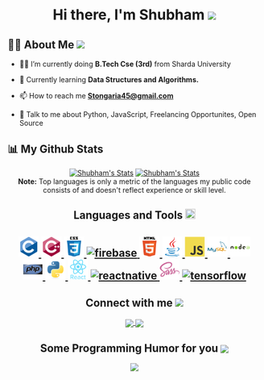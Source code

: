 <h1 align="center">Hi there, I'm Shubham <img src = "https://raw.githubusercontent.com/MartinHeinz/MartinHeinz/master/wave.gif" width = 50px> </h1>

## 🙋‍♂️ About Me <img src = "https://media4.giphy.com/media/VTtANKl0beDFQRLDTh/giphy.gif?cid=790b76114379e7556c3dc1f0f96496e638db6cd0c622f227&rid=giphy.gif&ct=g" width = 100px></h2>

- 👨‍🎓 I’m currently doing  **B.Tech Cse (3rd)** from Sharda University

- 🌱 Currently learning **Data Structures and Algorithms.**

- 📫 How to reach me **Stongaria45@gmail.com**

- 💬 Talk to me about Python, JavaScript, Freelancing Opportunites, Open Source

## 📊 My Github Stats

<p align="center">
<a href="https://github.com/shubham23278/github-readme-stats" ><img src="https://github-readme-stats.vercel.app/api?username=shubham23278&show_icons=true&theme=radical&hide_border=true&bg_color=000" alt="Shubham's Stats"/></a>
<a href="https://github.com/shubham23278/github-readme-stats" ><img src="https://github-readme-stats.vercel.app/api/top-langs/?username=FalconHex&langs_count=8&count_private=true&layout=compact&theme=radical&hide_border=true&bg_color=000" alt="Shubham's Stats"/></a>
  <br/>
  <b>Note:</b> Top languages is only a metric of the languages my public code consists of and doesn't reflect experience or skill level.
  </p>
    
<h2 align="center">Languages and Tools <img src = "https://media2.giphy.com/media/QssGEmpkyEOhBCb7e1/giphy.gif?cid=ecf05e47a0n3gi1bfqntqmob8g9aid1oyj2wr3ds3mg700bl&rid=giphy.gif" height=20px width = 20px><h2>

<p align="center"> <a href="https://www.cprogramming.com/" target="_blank"> <img src="https://raw.githubusercontent.com/devicons/devicon/master/icons/c/c-original.svg" alt="c" width="40" height="40"/> </a> <a href="https://www.w3schools.com/cpp/" target="_blank"> <img src="https://raw.githubusercontent.com/devicons/devicon/master/icons/cplusplus/cplusplus-original.svg" alt="cplusplus" width="40" height="40"/> </a> <a href="https://www.w3schools.com/css/" target="_blank"> <img src="https://raw.githubusercontent.com/devicons/devicon/master/icons/css3/css3-original-wordmark.svg" alt="css3" width="40" height="40"/> </a> <a href="https://firebase.google.com/" target="_blank"> <img src="https://www.vectorlogo.zone/logos/firebase/firebase-icon.svg" alt="firebase" width="40" height="40"/> </a> <a href="https://www.w3.org/html/" target="_blank"> <img src="https://raw.githubusercontent.com/devicons/devicon/master/icons/html5/html5-original-wordmark.svg" alt="html5" width="40" height="40"/> </a> <a href="https://www.java.com" target="_blank"> <img src="https://raw.githubusercontent.com/devicons/devicon/master/icons/java/java-original.svg" alt="java" width="40" height="40"/> </a> <a href="https://developer.mozilla.org/en-US/docs/Web/JavaScript" target="_blank"> <img src="https://raw.githubusercontent.com/devicons/devicon/master/icons/javascript/javascript-original.svg" alt="javascript" width="40" height="40"/> </a> <a href="https://www.mysql.com/" target="_blank"> <img src="https://raw.githubusercontent.com/devicons/devicon/master/icons/mysql/mysql-original-wordmark.svg" alt="mysql" width="40" height="40"/> </a> <a href="https://nodejs.org" target="_blank"> <img src="https://raw.githubusercontent.com/devicons/devicon/master/icons/nodejs/nodejs-original-wordmark.svg" alt="nodejs" width="40" height="40"/> </a> <a href="https://www.php.net" target="_blank"> <img src="https://raw.githubusercontent.com/devicons/devicon/master/icons/php/php-original.svg" alt="php" width="40" height="40"/> </a> <a href="https://www.python.org" target="_blank"> <img src="https://raw.githubusercontent.com/devicons/devicon/master/icons/python/python-original.svg" alt="python" width="40" height="40"/> </a> <a href="https://reactjs.org/" target="_blank"> <img src="https://raw.githubusercontent.com/devicons/devicon/master/icons/react/react-original-wordmark.svg" alt="react" width="40" height="40"/> </a> <a href="https://reactnative.dev/" target="_blank"> <img src="https://reactnative.dev/img/header_logo.svg" alt="reactnative" width="40" height="40"/> </a> <a href="https://sass-lang.com" target="_blank"> <img src="https://raw.githubusercontent.com/devicons/devicon/master/icons/sass/sass-original.svg" alt="sass" width="40" height="40"/> </a> <a href="https://www.tensorflow.org" target="_blank"> <img src="https://www.vectorlogo.zone/logos/tensorflow/tensorflow-icon.svg" alt="tensorflow" width="40" height="40"/> </a
</p>

 <h2 align="center"> Connect with me <img src='https://raw.githubusercontent.com/ShahriarShafin/ShahriarShafin/main/Assets/handshake.gif' width="50px"> </h2>
  <p align="center">
<a href = 'https://www.linkedin.com/in/shubham-tongaria-030b461a7/'> <img width = '32px' align= 'center' src="https://raw.githubusercontent.com/rahulbanerjee26/githubAboutMeGenerator/main/icons/linked-in-alt.svg"/> </a> 
    <a href = 'https://www.instagram.com/shubham_kumar17/'> <img width = '32px' align= 'center' src="https://raw.githubusercontent.com/rahulbanerjee26/githubAboutMeGenerator/main/icons/instagram.svg"/> </a> 
  </p>
<h2 align="center"> Some Programming Humor for you <img align ='center' src='https://media2.giphy.com/media/UQDSBzfyiBKvgFcSTw/giphy.gif?cid=ecf05e47p3cd513axbek3f56ti3jzizq8hincw20jauyyfyw&rid=giphy.gif' width = '32px'></h2>
<p align="center">
  <img src="https://readme-jokes.vercel.app/api?theme=radical" />
  </p>
